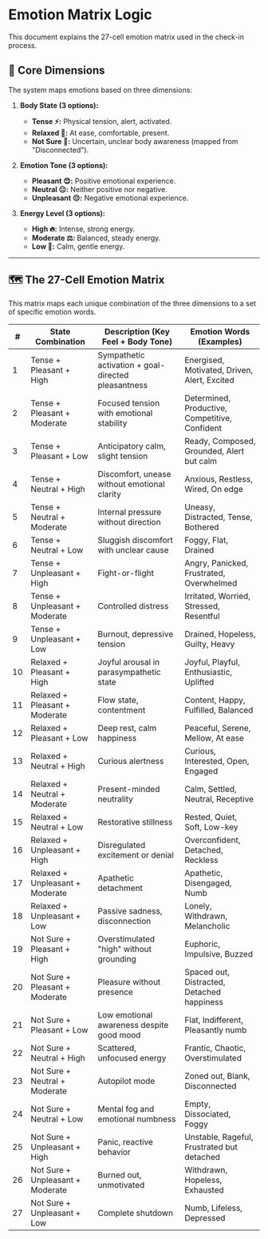 # Emotion Matrix Logic

This document explains the 27-cell emotion matrix used in the check-in process.

## 🧠 Core Dimensions

The system maps emotions based on three dimensions:

1.  **Body State (3 options):**
    -   **Tense ⚡:** Physical tension, alert, activated.
    -   **Relaxed 🌊:** At ease, comfortable, present.
    -   **Not Sure 🤔:** Uncertain, unclear body awareness (mapped from "Disconnected").

2.  **Emotion Tone (3 options):**
    -   **Pleasant 😊:** Positive emotional experience.
    -   **Neutral 😐:** Neither positive nor negative.
    -   **Unpleasant 😔:** Negative emotional experience.

3.  **Energy Level (3 options):**
    -   **High 🔥:** Intense, strong energy.
    -   **Moderate ⚖️:** Balanced, steady energy.
    -   **Low 🌙:** Calm, gentle energy.

---

## 🗺️ The 27-Cell Emotion Matrix

This matrix maps each unique combination of the three dimensions to a set of specific emotion words.

| #  | State Combination           | Description (Key Feel + Body Tone)        | Emotion Words (Examples)                                |
|----|-----------------------------|-------------------------------------------|---------------------------------------------------------|
| 1  | Tense + Pleasant + High     | Sympathetic activation + goal-directed pleasantness | Energised, Motivated, Driven, Alert, Excited            |
| 2  | Tense + Pleasant + Moderate | Focused tension with emotional stability  | Determined, Productive, Competitive, Confident        |
| 3  | Tense + Pleasant + Low      | Anticipatory calm, slight tension         | Ready, Composed, Grounded, Alert but calm               |
| 4  | Tense + Neutral + High      | Discomfort, unease without emotional clarity | Anxious, Restless, Wired, On edge                       |
| 5  | Tense + Neutral + Moderate  | Internal pressure without direction       | Uneasy, Distracted, Tense, Bothered                   |
| 6  | Tense + Neutral + Low       | Sluggish discomfort with unclear cause    | Foggy, Flat, Drained                                    |
| 7  | Tense + Unpleasant + High   | Fight-or-flight                           | Angry, Panicked, Frustrated, Overwhelmed                |
| 8  | Tense + Unpleasant + Moderate | Controlled distress                       | Irritated, Worried, Stressed, Resentful                 |
| 9  | Tense + Unpleasant + Low    | Burnout, depressive tension               | Drained, Hopeless, Guilty, Heavy                        |
| 10 | Relaxed + Pleasant + High   | Joyful arousal in parasympathetic state   | Joyful, Playful, Enthusiastic, Uplifted                 |
| 11 | Relaxed + Pleasant + Moderate | Flow state, contentment                   | Content, Happy, Fulfilled, Balanced                     |
| 12 | Relaxed + Pleasant + Low    | Deep rest, calm happiness                 | Peaceful, Serene, Mellow, At ease                       |
| 13 | Relaxed + Neutral + High    | Curious alertness                         | Curious, Interested, Open, Engaged                      |
| 14 | Relaxed + Neutral + Moderate| Present-minded neutrality                 | Calm, Settled, Neutral, Receptive                       |
| 15 | Relaxed + Neutral + Low     | Restorative stillness                     | Rested, Quiet, Soft, Low-key                            |
| 16 | Relaxed + Unpleasant + High | Disregulated excitement or denial         | Overconfident, Detached, Reckless                     |
| 17 | Relaxed + Unpleasant + Moderate | Apathetic detachment                      | Apathetic, Disengaged, Numb                             |
| 18 | Relaxed + Unpleasant + Low  | Passive sadness, disconnection            | Lonely, Withdrawn, Melancholic                          |
| 19 | Not Sure + Pleasant + High  | Overstimulated "high" without grounding   | Euphoric, Impulsive, Buzzed                             |
| 20 | Not Sure + Pleasant + Moderate | Pleasure without presence                 | Spaced out, Distracted, Detached happiness            |
| 21 | Not Sure + Pleasant + Low   | Low emotional awareness despite good mood | Flat, Indifferent, Pleasantly numb                      |
| 22 | Not Sure + Neutral + High   | Scattered, unfocused energy               | Frantic, Chaotic, Overstimulated                        |
| 23 | Not Sure + Neutral + Moderate | Autopilot mode                            | Zoned out, Blank, Disconnected                          |
| 24 | Not Sure + Neutral + Low    | Mental fog and emotional numbness         | Empty, Dissociated, Foggy                               |
| 25 | Not Sure + Unpleasant + High | Panic, reactive behavior                  | Unstable, Rageful, Frustrated but detached            |
| 26 | Not Sure + Unpleasant + Moderate | Burned out, unmotivated                   | Withdrawn, Hopeless, Exhausted                          |
| 27 | Not Sure + Unpleasant + Low | Complete shutdown                         | Numb, Lifeless, Depressed                               | 